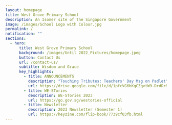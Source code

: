 ```yaml
---
layout: homepage
title: West Grove Primary School
description: An Isomer site of the Singapore Government
image: /images/School Logo with Colour.jpg
permalink: /
notification: ""
sections:
  - hero:
      title: West Grove Primary School
      background: /images/Until 2022_Pictures/homepage.jpeg
      button: Contact Us
      url: /contact-us/
      subtitle: Wisdom and Grace
      key_highlights:
        - title: ANNOUNCEMENTS
          description: "Touching Tributes: Teachers' Day Msg on Padlet"
          url: https://drive.google.com/file/d/1pfcVG6bKgCZqvtW9-DrdDrMc_kqGywVg/view?usp=sharing
        - title: WE-STories
          description: WE-STories 2023
          url: https://go.gov.sg/westories-official
        - title: Newsletter
          description: 2023 Newsletter (Semester 1)
          url: https://heyzine.com/flip-book/7739cf03fb.html
---
```

